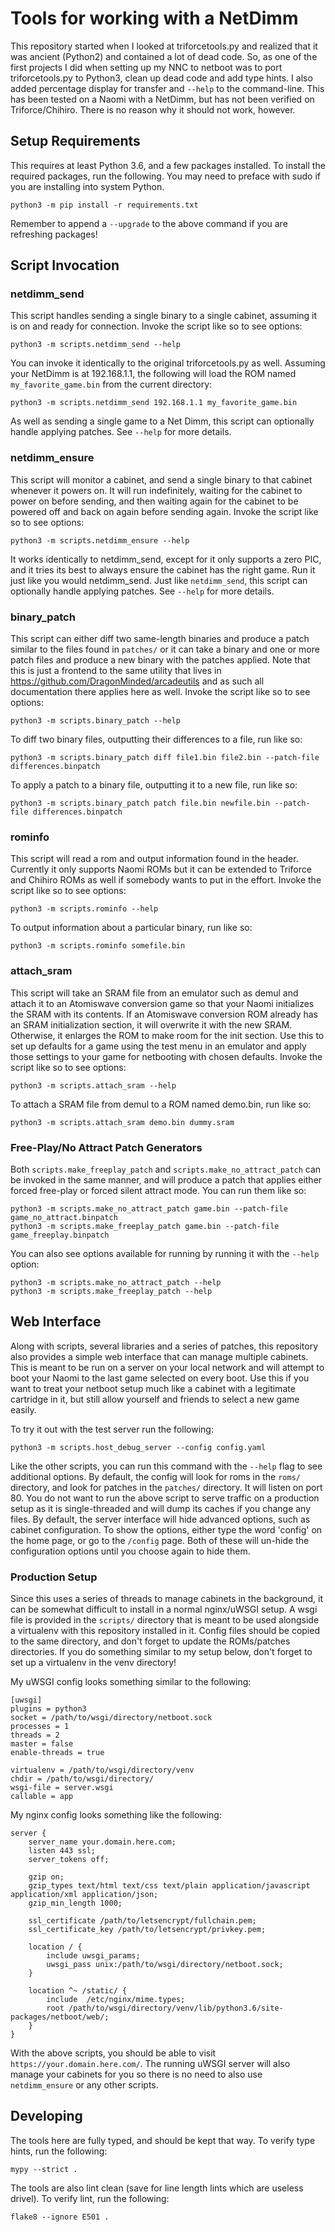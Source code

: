 # Tools for working with a NetDimm

This repository started when I looked at triforcetools.py and realized that it was ancient (Python2) and contained a lot of dead code. So, as one of the first projects I did when setting up my NNC to netboot was to port triforcetools.py to Python3, clean up dead code and add type hints. I also added percentage display for transfer and `--help` to the command-line. This has been tested on a Naomi with a NetDimm, but has not been verified on Triforce/Chihiro. There is no reason why it should not work, however.

## Setup Requirements

This requires at least Python 3.6, and a few packages installed. To install the required packages, run the following. You may need to preface with sudo if you are installing into system Python.

```
python3 -m pip install -r requirements.txt
```

Remember to append a `--upgrade` to the above command if you are refreshing packages!

## Script Invocation

### netdimm_send

This script handles sending a single binary to a single cabinet, assuming it is on and ready for connection. Invoke the script like so to see options:

```
python3 -m scripts.netdimm_send --help
```

You can invoke it identically to the original triforcetools.py as well. Assuming your NetDimm is at 192.168.1.1, the following will load the ROM named `my_favorite_game.bin` from the current directory:

```
python3 -m scripts.netdimm_send 192.168.1.1 my_favorite_game.bin
```

As well as sending a single game to a Net Dimm, this script can optionally handle applying patches. See `--help` for more details.

### netdimm_ensure

This script will monitor a cabinet, and send a single binary to that cabinet whenever it powers on. It will run indefinitely, waiting for the cabinet to power on before sending, and then waiting again for the cabinet to be powered off and back on again before sending again. Invoke the script like so to see options:

```
python3 -m scripts.netdimm_ensure --help
```

It works identically to netdimm_send, except for it only supports a zero PIC, and it tries its best to always ensure the cabinet has the right game. Run it just like you would netdimm_send. Just like `netdimm_send`, this script can optionally handle applying patches. See `--help` for more details.

### binary_patch

This script can either diff two same-length binaries and produce a patch similar to the files found in `patches/` or it can take a binary and one or more patch files and produce a new binary with the patches applied. Note that this is just a frontend to the same utility that lives in <https://github.com/DragonMinded/arcadeutils> and as such all documentation there applies here as well. Invoke the script like so to see options:

```
python3 -m scripts.binary_patch --help
```

To diff two binary files, outputting their differences to a file, run like so:

```
python3 -m scripts.binary_patch diff file1.bin file2.bin --patch-file differences.binpatch
```

To apply a patch to a binary file, outputting it to a new file, run like so:

```
python3 -m scripts.binary_patch patch file.bin newfile.bin --patch-file differences.binpatch
```

### rominfo

This script will read a rom and output information found in the header. Currently it only supports Naomi ROMs but it can be extended to Triforce and Chihiro ROMs as well if somebody wants to put in the effort. Invoke the script like so to see options:

```
python3 -m scripts.rominfo --help
```

To output information about a particular binary, run like so:

```
python3 -m scripts.rominfo somefile.bin
```

### attach_sram

This script will take an SRAM file from an emulator such as demul and attach it to an Atomiswave conversion game so that your Naomi initializes the SRAM with its contents. If an Atomiswave conversion ROM already has an SRAM initialization section, it will overwrite it with the new SRAM. Otherwise, it enlarges the ROM to make room for the init section. Use this to set up defaults for a game using the test menu in an emulator and apply those settings to your game for netbooting with chosen defaults. Invoke the script like so to see options:

```
python3 -m scripts.attach_sram --help
```

To attach a SRAM file from demul to a ROM named demo.bin, run like so:

```
python3 -m scripts.attach_sram demo.bin dummy.sram
```

### Free-Play/No Attract Patch Generators

Both `scripts.make_freeplay_patch` and `scripts.make_no_attract_patch` can be invoked in the same manner, and will produce a patch that applies either forced free-play or forced silent attract mode. You can run them like so:

```
python3 -m scripts.make_no_attract_patch game.bin --patch-file game_no_attract.binpatch
python3 -m scripts.make_freeplay_patch game.bin --patch-file game_freeplay.binpatch
```

You can also see options available for running by running it with the `--help` option:

```
python3 -m scripts.make_no_attract_patch --help
python3 -m scripts.make_freeplay_patch --help
```

## Web Interface

Along with scripts, several libraries and a series of patches, this repository also provides a simple web interface that can manage multiple cabinets. This is meant to be run on a server on your local network and will attempt to boot your Naomi to the last game selected on every boot. Use this if you want to treat your netboot setup much like a cabinet with a legitimate cartridge in it, but still allow yourself and friends to select a new game easily.

To try it out with the test server run the following:

```
python3 -m scripts.host_debug_server --config config.yaml
```

Like the other scripts, you can run this command with the `--help` flag to see additional options. By default, the config will look for roms in the `roms/` directory, and look for patches in the `patches/` directory. It will listen on port 80. You do not want to run the above script to serve traffic on a production setup as it is single-threaded and will dump its caches if you change any files. By default, the server interface will hide advanced options, such as cabinet configuration. To show the options, either type the word 'config' on the home page, or go to the `/config` page. Both of these will un-hide the configuration options until you choose again to hide them.

### Production Setup

Since this uses a series of threads to manage cabinets in the background, it can be somewhat difficult to install in a normal nginx/uWSGI setup. A wsgi file is provided in the `scripts/` directory that is meant to be used alongside a virtualenv with this repository installed in it. Config files should be copied to the same directory, and don't forget to update the ROMs/patches directories. If you do something similar to my setup below, don't forget to set up a virtualenv in the venv directory!

My uWSGI config looks something similar to the following:

```
[uwsgi]
plugins = python3
socket = /path/to/wsgi/directory/netboot.sock
processes = 1
threads = 2
master = false
enable-threads = true

virtualenv = /path/to/wsgi/directory/venv
chdir = /path/to/wsgi/directory/
wsgi-file = server.wsgi
callable = app
```

My nginx config looks something like the following:

```
server {
    server_name your.domain.here.com;
    listen 443 ssl;
    server_tokens off;

    gzip on;
    gzip_types text/html text/css text/plain application/javascript application/xml application/json;
    gzip_min_length 1000;

    ssl_certificate /path/to/letsencrypt/fullchain.pem;
    ssl_certificate_key /path/to/letsencrypt/privkey.pem;

    location / {
        include uwsgi_params;
        uwsgi_pass unix:/path/to/wsgi/directory/netboot.sock;
    }

    location ^~ /static/ {
        include  /etc/nginx/mime.types;
        root /path/to/wsgi/directory/venv/lib/python3.6/site-packages/netboot/web/;
    }
}
```

With the above scripts, you should be able to visit `https://your.domain.here.com/`. The running uWSGI server will also manage your cabinets for you so there is no need to also use `netdimm_ensure` or any other scripts.

## Developing

The tools here are fully typed, and should be kept that way. To verify type hints, run the following:

```
mypy --strict .
```

The tools are also lint clean (save for line length lints which are useless drivel). To verify lint, run the following:

```
flake8 --ignore E501 .
```

